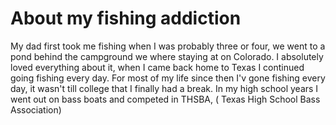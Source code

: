 # About my fishing addiction

My dad first took me fishing when I was probably three or four, we went to a pond behind the campground we where staying at on Colorado. I absolutely loved everything about it, when I came back home to Texas I continued going fishing every day. For most of my life since then I'v gone fishing every day, it wasn't till college that I finally had a break. In my high school years I went out on bass boats and competed in THSBA, ( Texas High School Bass Association) 

